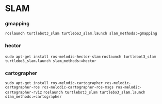 # SLAM

### gmapping

`roslaunch turtlebot3_slam turtlebo3_slam.launch slam_methods:=gmapping`

### hector

`sudo apt-get install ros-melodic-hector-slam`
`roslaunch turtlebot3_slam turtlebo3_slam.launch slam_methods:=hector`

### cartographer

`sudo apt-get install ros-melodic-cartographer ros-melodic-cartographer-ros ros-melodic-cartographer-ros-msgs ros-melodic-cartographer-rviz`
`roslaunch turtlebot3_slam turtlebo3_slam.launch slam_methods:=cartographer`
